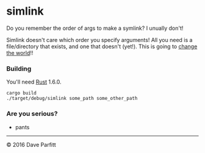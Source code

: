 # simlink

Do you remember the order of args to make a symlink? I unually don't! 

Simlink doesn't care which order you specify arguments! All you need is a file/directory that exists, and one that doesn't (yet!). This is going to [change the world](http://www.zombo.com/)!!

	
### Building

You'll need [Rust](https://www.rust-lang.org/) 1.6.0.

	cargo build
	./target/debug/simlink some_path some_other_path
	
### Are you serious?

- pants

--- 

© 2016 Dave Parfitt